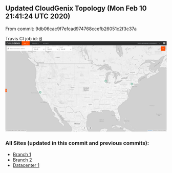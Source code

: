 ## Updated CloudGenix Topology (Mon Feb 10 21:41:24 UTC 2020)

From commit: 9db06cac9f7efcad974768ccefb26051c2f3c37a 

Travis CI job id: [6](https://travis-ci.com/CloudGenix/network-as-code/builds/148279717)
<img alt="Map Image" src="map.png?raw=1" width="1110">

### All Sites (updated in this commit and previous commits):

<ul>
<li><A href="Branch 1/README.md">Branch 1</A>
<li><A href="Branch 2/README.md">Branch 2</A>
<li><A href="Datacenter 1/README.md">Datacenter 1</A>

